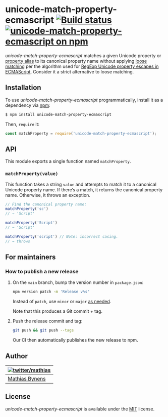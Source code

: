 # unicode-match-property-ecmascript [![Build status](https://travis-ci.org/mathiasbynens/unicode-match-property-ecmascript.svg?branch=main)](https://travis-ci.org/mathiasbynens/unicode-match-property-ecmascript) [![unicode-match-property-ecmascript on npm](https://img.shields.io/npm/v/unicode-match-property-ecmascript)](https://www.npmjs.com/package/unicode-match-property-ecmascript)

_unicode-match-property-ecmascript_ matches a given Unicode property or [property alias](https://github.com/mathiasbynens/unicode-property-aliases-ecmascript) to its canonical property name without applying [loose matching](https://github.com/mathiasbynens/unicode-loose-match) per the algorithm used for [RegExp Unicode property escapes in ECMAScript](https://github.com/tc39/proposal-regexp-unicode-property-escapes). Consider it a strict alternative to loose matching.

## Installation

To use _unicode-match-property-ecmascript_ programmatically, install it as a dependency via [npm](https://www.npmjs.com/):

```bash
$ npm install unicode-match-property-ecmascript
```

Then, `require` it:

```js
const matchProperty = require('unicode-match-property-ecmascript');
```

## API

This module exports a single function named `matchProperty`.

### `matchProperty(value)`

This function takes a string `value` and attempts to match it to a canonical Unicode property name. If there’s a match, it returns the canonical property name. Otherwise, it throws an exception.

```js
// Find the canonical property name:
matchProperty('sc')
// → 'Script'

matchProperty('Script')
// → 'Script'

matchProperty('script') // Note: incorrect casing.
// → throws
```

## For maintainers

### How to publish a new release

1. On the `main` branch, bump the version number in `package.json`:

    ```sh
    npm version patch -m 'Release v%s'
    ```

    Instead of `patch`, use `minor` or `major` [as needed](https://semver.org/).

    Note that this produces a Git commit + tag.

1. Push the release commit and tag:

    ```sh
    git push && git push --tags
    ```

    Our CI then automatically publishes the new release to npm.

## Author

| [![twitter/mathias](https://gravatar.com/avatar/24e08a9ea84deb17ae121074d0f17125?s=70)](https://twitter.com/mathias "Follow @mathias on Twitter") |
|---|
| [Mathias Bynens](https://mathiasbynens.be/) |

## License

_unicode-match-property-ecmascript_ is available under the [MIT](https://mths.be/mit) license.
